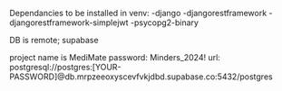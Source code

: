 Dependancies to be installed in venv:
-django
-djangorestframework
-djangorestframework-simplejwt
-psycopg2-binary


DB is remote; supabase

project name is MediMate
password: Minders_2024!
url: postgresql://postgres:[YOUR-PASSWORD]@db.mrpzeeoxyscevfvkjdbd.supabase.co:5432/postgres
